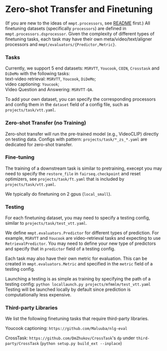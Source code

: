 # Zero-shot Transfer and Finetuning

(If you are new to the ideas of `mmpt.processors`, see [README](README.md) first.)
All finetuning datasets (specifically `processors`) are defined in `mmpt.processors.dsprocessor`.
Given the complexity of different types of finetuning tasks, each task may have their own meta/video/text/aligner processors and `mmpt/evaluators/{Predictor,Metric}`.

### Tasks

Currently, we support 5 end datasets: `MSRVTT`, `Youcook`, `COIN`, `Crosstask` and `DiDeMo` with the following tasks:  
text-video retrieval: `MSRVTT`, `Youcook`, `DiDeMo`;   
video captioning: `Youcook`;  
Video Question and Answering: `MSRVTT-QA`.  

To add your own dataset, you can specify the corresponding processors and config them in the `dataset` field of a config file, such as `projects/task/vtt.yaml`.

### Zero-shot Transfer (no Training)
Zero-shot transfer will run the pre-trained model (e.g., VideoCLIP) directly on testing data. Configs with pattern: `projects/task/*_zs_*.yaml` are dedicated for zero-shot transfer.

### Fine-tuning

The training of a downstream task is similar to pretraining, execept you may need to specify the `restore_file` in `fairseq.checkpoint` and reset optimizers, see `projects/task/ft.yaml` that is included by `projects/task/vtt.yaml`.

We typically do finetuning on 2 gpus (`local_small`).

### Testing
For each finetuning dataset, you may need to specify a testing config, similar to `projects/task/test_vtt.yaml`.  

We define `mmpt.evaluators.Predictor` for different types of prediction. For example, `MSRVTT` and `Youcook` are video-retrieval tasks and expecting to use `RetrievalPredictor`. You may need to define your new type of predictors and specify that in `predictor` field of a testing config.

Each task may also have their own metric for evaluation. This can be created in `mmpt.evaluators.Metric` and specified in the `metric` field of a testing config.

Launching a testing is as simple as training by specifying the path of a testing config:
```python locallaunch.py projects/mfmmlm/test_vtt.yaml```
Testing will be launched locally by default since prediction is computationally less expensive.

### Third-party Libraries
We list the following finetuning tasks that require third-party libraries.

Youcook captioning: `https://github.com/Maluuba/nlg-eval`  

CrossTask: `https://github.com/DmZhukov/CrossTask`'s `dp` under `third-party/CrossTask` (`python setup.py build_ext --inplace`)
